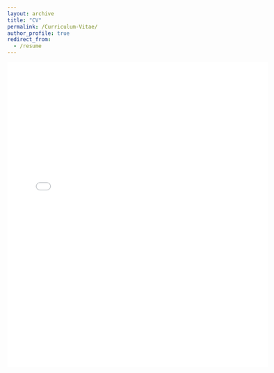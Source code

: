 ```yaml
---
layout: archive
title: "CV"
permalink: /Curriculum-Vitae/
author_profile: true
redirect_from:
  - /resume
---
```


<embed src="{{ site.baseurl }}/files/Yale_Quan_CV_20250918.pdf" width="600" height="700" type='application/pdf'> 